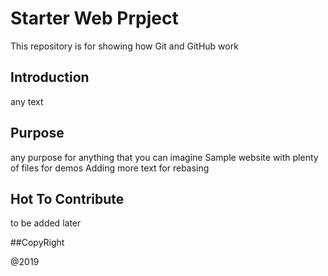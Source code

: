 # Starter Web Prpject
This repository is for showing how Git and GitHub work
## Introduction
any text
## Purpose
any purpose for anything that you can imagine 
Sample website with plenty of files for demos
Adding more text for rebasing

## Hot To Contribute
to be added later

##CopyRight

@2019